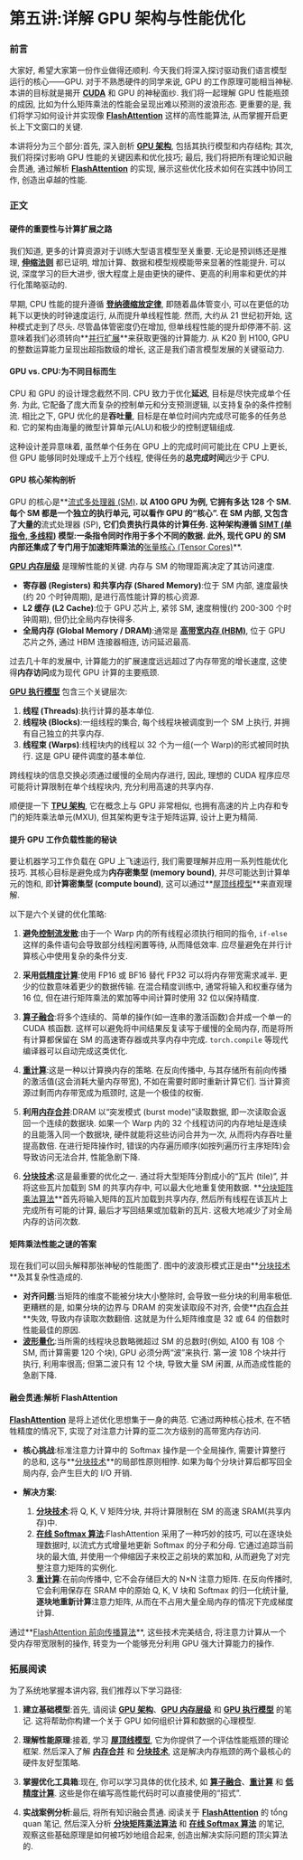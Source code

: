 # 第五讲:详解 GPU 架构与性能优化

### 前言
大家好, 希望大家第一份作业做得还顺利. 今天我们将深入探讨驱动我们语言模型运行的核心——GPU. 对于不熟悉硬件的同学来说, GPU 的工作原理可能相当神秘. 本讲的目标就是揭开 **[CUDA](./Lecture5-CUDA.md)** 和 GPU 的神秘面纱. 我们将一起理解 GPU 性能瓶颈的成因, 比如为什么矩阵乘法的性能会呈现出难以预测的波浪形态. 更重要的是, 我们将学习如何设计并实现像 **[FlashAttention](./Lecture5-FlashAttention.md)** 这样的高性能算法, 从而掌握开启更长上下文窗口的关键. 

本讲将分为三个部分:首先, 深入剖析 **[GPU 架构](./Lecture5-GPU-Architecture.md)**, 包括其执行模型和内存结构; 其次, 我们将探讨影响 GPU 性能的关键因素和优化技巧; 最后, 我们将把所有理论知识融会贯通, 通过解析 **[FlashAttention](./Lecture5-FlashAttention.md)** 的实现, 展示这些优化技术如何在实践中协同工作, 创造出卓越的性能. 

### 正文

#### 硬件的重要性与计算扩展之路

我们知道, 更多的计算资源对于训练大型语言模型至关重要. 无论是预训练还是推理, **[伸缩法则](./Lecture5-Scaling-Laws.md)** 都已证明, 增加计算、数据和模型规模能带来显著的性能提升. 可以说, 深度学习的巨大进步, 很大程度上是由更快的硬件、更高的利用率和更优的并行化策略驱动的. 

早期, CPU 性能的提升遵循 **[登纳德缩放定律](./Lecture5-Dennard-Scaling.md)**, 即随着晶体管变小, 可以在更低的功耗下以更快的时钟速度运行, 从而提升单线程性能. 然而, 大约从 21 世纪初开始, 这种模式走到了尽头. 尽管晶体管密度仍在增加, 但单线程性能的提升却停滞不前. 这意味着我们必须转向**[并行扩展](./Lecture5-Parallel-Scaling.md)**来获取更强的计算能力. 从 K20 到 H100, GPU 的整数运算能力呈现出超指数级的增长, 这正是我们语言模型发展的关键驱动力. 

#### GPU vs. CPU:为不同目标而生

CPU 和 GPU 的设计理念截然不同. CPU 致力于优化**延迟**, 目标是尽快完成单个任务. 为此, 它配备了庞大而复杂的控制单元和分支预测逻辑, 以支持复杂的条件控制流. 相比之下, GPU 优化的是**吞吐量**, 目标是在单位时间内完成尽可能多的任务总和. 它的架构由海量的微型计算单元(ALU)和极少的控制逻辑组成. 

这种设计差异意味着, 虽然单个任务在 GPU 上的完成时间可能比在 CPU 上更长, 但 GPU 能够同时处理成千上万个线程, 使得任务的**总完成时间**远少于 CPU. 

#### GPU 核心架构剖析

GPU 的核心是**[流式多处理器 (SM)](./Lecture5-Streaming-Multiprocessor.md)**. 以 A100 GPU 为例, 它拥有多达 128 个 SM. 每个 SM 都是一个独立的执行单元, 可以看作 GPU 的“核心”. 在 SM 内部, 又包含了大量的**流式处理器 (SP)**, 它们负责执行具体的计算任务. 这种架构遵循 **[SIMT (单指令, 多线程)](./Lecture5-SIMT.md)** 模型:一条指令同时作用于多个不同的数据. 此外, 现代 GPU 的 SM 内部还集成了专门用于加速矩阵乘法的**[张量核心 (Tensor Cores)](./Lecture5-Tensor-Cores.md)**. 

**[GPU 内存层级](./Lecture5-GPU-Memory-Hierarchy.md)** 是理解性能的关键. 内存与 SM 的物理距离决定了其访问速度. 
- **寄存器 (Registers) 和共享内存 (Shared Memory)**:位于 SM 内部, 速度最快(约 20 个时钟周期), 是进行高性能计算的核心资源. 
- **L2 缓存 (L2 Cache)**:位于 GPU 芯片上, 紧邻 SM, 速度稍慢(约 200-300 个时钟周期), 但仍比全局内存快得多. 
- **全局内存 (Global Memory / DRAM)**:通常是 **[高带宽内存 (HBM)](./Lecture5-High-Bandwidth-Memory-HBM.md)**, 位于 GPU 芯片之外, 通过 HBM 连接器相连, 访问延迟最高. 

过去几十年的发展中, 计算能力的扩展速度远远超过了内存带宽的增长速度, 这使得**内存访问**成为现代 GPU 计算的主要瓶颈. 

**[GPU 执行模型](./Lecture5-GPU-Execution-Model.md)** 包含三个关键层次:
1.  **线程 (Threads)**:执行计算的基本单位. 
2.  **线程块 (Blocks)**:一组线程的集合, 每个线程块被调度到一个 SM 上执行, 并拥有自己独立的共享内存. 
3.  **线程束 (Warps)**:线程块内的线程以 32 个为一组(一个 Warp)的形式被同时执行. 这是 GPU 硬件调度的基本单位. 

跨线程块的信息交换必须通过缓慢的全局内存进行, 因此, 理想的 CUDA 程序应尽可能将计算限制在单个线程块内, 充分利用高速的共享内存. 

顺便提一下 **[TPU 架构](./Lecture5-TPU-Architecture.md)**, 它在概念上与 GPU 非常相似, 也拥有高速的片上内存和专门的矩阵乘法单元(MXU), 但其架构更专注于矩阵运算, 设计上更为精简. 

#### 提升 GPU 工作负载性能的秘诀

要让机器学习工作负载在 GPU 上飞速运行, 我们需要理解并应用一系列性能优化技巧. 其核心目标是避免成为**内存密集型 (memory bound)**, 并尽可能达到计算单元的饱和, 即**计算密集型 (compute bound)**, 这可以通过**[屋顶线模型](./Lecture5-Roofline-Model.md)**来直观理解. 

以下是六个关键的优化策略:

1.  **避免[控制流发散](./Lecture5-Control-Divergence.md)**:由于一个 Warp 内的所有线程必须执行相同的指令, `if-else` 这样的条件语句会导致部分线程闲置等待, 从而降低效率. 应尽量避免在并行计算核心中使用复杂的条件分支. 

2.  **采用[低精度计算](./Lecture5-Low-Precision-Computation.md)**:使用 FP16 或 BF16 替代 FP32 可以将内存带宽需求减半. 更少的位数意味着更少的数据传输. 在混合精度训练中, 通常将输入和权重存储为 16 位, 但在进行矩阵乘法的累加等中间计算时使用 32 位以保持精度. 

3.  **[算子融合](./Lecture5-Operator-Fusion.md)**:将多个连续的、简单的操作(如一连串的激活函数)合并成一个单一的 CUDA 核函数. 这样可以避免将中间结果反复读写于缓慢的全局内存, 而是将所有计算都保留在 SM 的高速寄存器或共享内存中完成. `torch.compile` 等现代编译器可以自动完成这类优化. 

4.  **[重计算](./Lecture5-Recomputation.md)**:这是一种以计算换内存的策略. 在反向传播中, 与其存储所有前向传播的激活值(这会消耗大量内存带宽), 不如在需要时即时重新计算它们. 当计算资源过剩而内存带宽成为瓶颈时, 这是一个极佳的权衡. 

5.  **利用[内存合并](./Lecture5-Memory-Coalescing.md)**:DRAM 以“突发模式 (burst mode)”读取数据, 即一次读取会返回一个连续的数据块. 如果一个 Warp 内的 32 个线程访问的内存地址是连续的且能落入同一个数据块, 硬件就能将这些访问合并为一次, 从而将内存吞吐量提高数倍. 在进行矩阵操作时, 错误的内存遍历顺序(如按列遍历行主序矩阵)会导致访问无法合并, 性能急剧下降. 

6.  **[分块技术](./Lecture5-Tiling.md)**:这是最重要的优化之一. 通过将大型矩阵分割成小的“瓦片 (tile)”, 并将这些瓦片加载到 SM 的共享内存中, 可以最大化地重复使用数据. **[分块矩阵乘法算法](./Lecture5-Tiled-Matrix-Multiplication-Algorithm.md)**首先将输入矩阵的瓦片加载到共享内存, 然后所有线程在该瓦片上完成所有可能的计算, 最后才写回结果或加载新的瓦片. 这极大地减少了对全局内存的访问次数. 

#### 矩阵乘法性能之谜的答案

现在我们可以回头解释那张神秘的性能图了. 图中的波浪形模式正是由**[分块技术](./Lecture5-Tiling.md)**及其复杂性造成的. 
- **对齐问题**:当矩阵的维度不能被分块大小整除时, 会导致一些分块的利用率极低. 更糟糕的是, 如果分块的边界与 DRAM 的突发读取段不对齐, 会使**[内存合并](./Lecture5-Memory-Coalescing.md)**失效, 导致内存读取次数翻倍. 这就是为什么矩阵维度是 32 或 64 的倍数时性能最佳的原因. 
- **[波形量化](./Lecture5-Wave-Quantization.md)**:当所需的线程块总数略微超过 SM 的总数时(例如, A100 有 108 个 SM, 而计算需要 120 个块), GPU 必须分两“波”来执行. 第一波 108 个块并行执行, 利用率很高; 但第二波只有 12 个块, 导致大量 SM 闲置, 从而造成性能的急剧下降. 

#### 融会贯通:解析 FlashAttention

**[FlashAttention](./Lecture5-FlashAttention.md)** 是将上述优化思想集于一身的典范. 它通过两种核心技术, 在不牺牲精度的情况下, 实现了对注意力计算的亚二次方级别的高带宽内存访问. 

- **核心挑战**:标准注意力计算中的 Softmax 操作是一个全局操作, 需要计算整行的总和, 这与**[分块技术](./Lecture5-Tiling.md)**的局部性原则相悖. 如果为每个分块计算后都写回全局内存, 会产生巨大的 I/O 开销. 

- **解决方案**:
    1.  **[分块技术](./Lecture5-Tiling.md)**:将 Q, K, V 矩阵分块, 并将计算限制在 SM 的高速 SRAM(共享内存)中. 
    2.  **[在线 Softmax 算法](./Lecture5-Online-Softmax-Algorithm.md)**:FlashAttention 采用了一种巧妙的技巧, 可以在逐块处理数据时, 以流式方式增量地更新 Softmax 的分子和分母. 它通过追踪当前块的最大值, 并使用一个伸缩因子来校正之前块的累加和, 从而避免了对完整注意力矩阵的实例化. 
    3.  **[重计算](./Lecture5-Recomputation.md)**:在前向传播中, 它不会存储巨大的 N×N 注意力矩阵. 在反向传播时, 它会利用保存在 SRAM 中的原始 Q, K, V 块和 Softmax 的归一化统计量, **逐块地重新计算**注意力矩阵, 从而在不占用大量全局内存的情况下完成梯度计算. 

通过**[FlashAttention 前向传播算法](./Lecture5-FlashAttention-Forward-Pass-Algorithm.md)**, 这些技术完美结合, 将注意力计算从一个受内存带宽限制的操作, 转变为一个能够充分利用 GPU 强大计算能力的操作. 

### 拓展阅读

为了系统地掌握本讲内容, 我们推荐以下学习路径:

1.  **建立基础模型**:首先, 请阅读 **[GPU 架构](./Lecture5-GPU-Architecture.md)**、**[GPU 内存层级](./Lecture5-GPU-Memory-Hierarchy.md)** 和 **[GPU 执行模型](./Lecture5-GPU-Execution-Model.md)** 的笔记. 这将帮助你构建一个关于 GPU 如何组织计算和数据的心理模型. 

2.  **理解性能原理**:接着, 学习 **[屋顶线模型](./Lecture5-Roofline-Model.md)**, 它为你提供了一个评估性能瓶颈的理论框架. 然后深入了解 **[内存合并](./Lecture5-Memory-Coalescing.md)** 和 **[分块技术](./Lecture5-Tiling.md)**, 这是解决内存瓶颈的两个最核心的硬件友好型策略. 

3.  **掌握优化工具箱**:现在, 你可以学习具体的优化技术, 如 **[算子融合](./Lecture5-Operator-Fusion.md)**、**[重计算](./Lecture5-Recomputation.md)** 和 **[低精度计算](./Lecture5-Low-Precision-Computation.md)**. 这些是你在编写高性能代码时可以直接使用的“招式”. 

4.  **实战案例分析**:最后, 将所有知识融会贯通. 阅读关于 **[FlashAttention](./Lecture5-FlashAttention.md)** 的 tổng quan 笔记, 然后深入分析 **[分块矩阵乘法算法](./Lecture5-Tiled-Matrix-Multiplication-Algorithm.md)** 和 **[在线 Softmax 算法](./Lecture5-Online-Softmax-Algorithm.md)** 的笔记, 观察这些基础原理是如何被巧妙地组合起来, 创造出解决实际问题的顶尖算法的. 